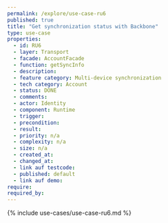 ```yaml
---
permalink: /explore/use-case-ru6
published: true
title: "Get synchronization status with Backbone"
type: use-case
properties:
  - id: RU6
  - layer: Transport
  - facade: AccountFacade
  - function: getSyncInfo
  - description:
  - feature category: Multi-device synchronization
  - tech category: Account
  - status: DONE
  - comments:
  - actor: Identity
  - component: Runtime
  - trigger:
  - precondition:
  - result:
  - priority: n/a
  - complexity: n/a
  - size: n/a
  - created_at:
  - changed_at:
  - link auf testcode:
  - published: default
  - link auf demo:
require:
required_by:
---
```


{% include use-cases/use-case-ru6.md %}